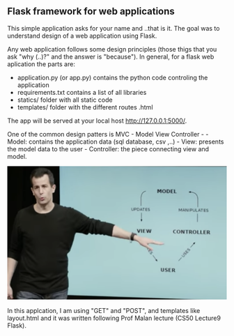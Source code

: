 ## Flask framework for web applications

This simple application asks for your name and ..that is it. The goal was to understand design of a web application using Flask. 

Any web application follows some design principles (those thigs that you ask "why (..)?" and the answer is "because"). In general, for a flask web aplication the parts are: 
  - application.py (or app.py) contains the python code controling the application
  - requirements.txt contains a list of all libraries
  - statics/ folder with all static code 
  - templates/ folder with the different routes .html
  
 The app will be served at your local host http://127.0.0.1:5000/.

  
One of the common design patters is MVC - Model View Controller - 
    - Model: contains the application data (sql database, csv ,..) 
    - View: presents the model data to the user 
    - Controller: the piece connecting view and model. 
    
   
  ![Prof David Malan CS50 Harvard](statics/MVC_DesignPatern.png)
  
  In this applcation, I am using "GET" and "POST", and templates like layout.html and it was written following Prof Malan lecture (CS50 Lecture9 Flask).  
